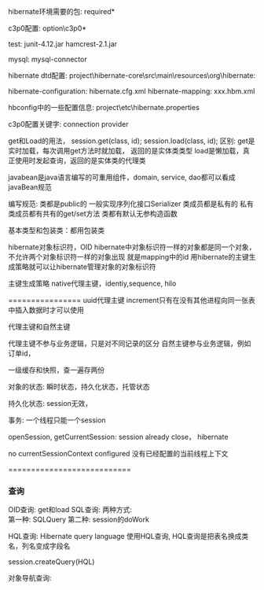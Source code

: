 hibernate环境需要的包:
required\*

c3p0配置: 
option\c3p0\*

test:
junit-4.12.jar
hamcrest-2.1.jar

mysql:
mysql-connector



hibernate dtd配置:
project\hibernate-core\src\main\resources\org\hibernate\:

hibernate-configuration: hibernate.cfg.xml
hibernate-mapping: xxx.hbm.xml

hbconfig中的一些配置信息: 
project\etc\hibernate.properties

c3p0配置关键字: connection provider

get和Load的用法，
session.get(class, id);
session.load(class, id);
区别:
get是实时加载，每次调用get方法时就加载， 返回的是实体类类型
load是懒加载，真正使用时发起查询，返回的是实体类的代理类

javabean是java语言编写的可重用组件，domain, service, dao都可以看成javaBean规范

编写规范: 
   类都是public的
  一般实现序列化接口Serializer
  类成员都是私有的
私有类成员都有共有的get/set方法
类都有默认无参构造函数

基本类型和包装类：都用包装类


hibernate对象标识符，OID
hibernate中对象标识符一样的对象都是同一个对象，不允许两个对象标识符一样的对象出现
就是mapping中的id
用hibernate的主键生成策略就可以让hibernate管理对象的对象标识符

主键生成策略
native代理主键，identiy,sequence, hilo

================
uuid代理主键
increment只有在没有其他进程向同一张表中插入数据时才可以使用

代理主键和自然主键

代理主键不参与业务逻辑，只是对不同记录的区分
自然主键参与业务逻辑，例如订单id，

一级缓存和快照，查一遍存两份

对象的状态: 瞬时状态，持久化状态，托管状态


持久化状态: session无效，

事务: 一个线程只能一个session

openSession, 
getCurrentSession: session already close， 
hibernate

no currentSessionContext configured  没有已经配置的当前线程上下文


===========================
### 查询
OID查询: get和load
SQL查询: 
  两种方式:  
    第一种: SQLQuery
    第二种: session的doWork

HQL查询:  Hibernate query language
  使用HQL查询, HQL查询是把表名换成类名，列名变成字段名

session.createQuery(HQL)


对象导航查询:
 
 
 
 
